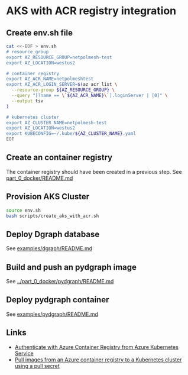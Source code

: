 # AKS with ACR registry integration

## Create env.sh file

```bash
cat <<-EOF > env.sh
# resource group
export AZ_RESOURCE_GROUP=netpolmesh-test
export AZ_LOCATION=westus2

# container registry
export AZ_ACR_NAME=netpolmeshtest
export AZ_ACR_LOGIN_SERVER=$(az acr list \
  --resource-group ${AZ_RESOURCE_GROUP} \
  --query "[?name == \`${AZ_ACR_NAME}\`].loginServer | [0]" \
  --output tsv
)

# kubernetes cluster
export AZ_CLUSTER_NAME=netpolmesh-test
export AZ_LOCATION=westus2
export KUBECONFIG=~/.kube/${AZ_CLUSTER_NAME}.yaml
EOF
```

## Create an container registry

The container registry should have been created in a previous step. See [part_0_docker/README.md](../part_0_docker/README.md)

## Provision AKS Cluster

```bash
source env.sh
bash scripts/create_aks_with_acr.sh
```

## Deploy Dgraph database

See [examples/dgraph/README.md](examples/dgraph/README.md)

## Build and push an pydgraph image

See [../part_0_docker/pydgraph/README.md](part_0_docker/pydgraph/README.md)

## Deploy pydgraph container

See [examples/pydgraph/README.md](examples/pydgraph/README.md)

## Links

* [Authenticate with Azure Container Registry from Azure Kubernetes Service](https://docs.microsoft.com/azure/aks/cluster-container-registry-integration)
* [Pull images from an Azure container registry to a Kubernetes cluster using a pull secret](https://docs.microsoft.com/en-us/azure/container-registry/container-registry-auth-kubernetes)
